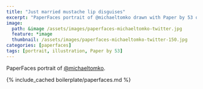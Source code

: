 ```yaml
---
title: "Just married mustache lip disguises"
excerpt: "PaperFaces portrait of @michaeltomko drawn with Paper by 53 on an iPad."
image: 
  path: &image /assets/images/paperfaces-michaeltomko-twitter.jpg 
  feature: *image
  thumbnail: /assets/images/paperfaces-michaeltomko-twitter-150.jpg
categories: [paperfaces]
tags: [portrait, illustration, Paper by 53]
---
```


PaperFaces portrait of [@michaeltomko](https://twitter.com/michaeltomko).

{% include_cached boilerplate/paperfaces.md %}
